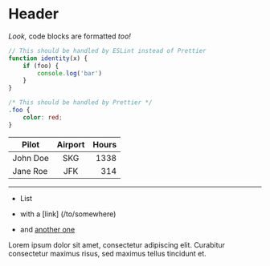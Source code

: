 # Header

_Look,_ code blocks are formatted _too!_

```js
// This should be handled by ESLint instead of Prettier
function identity(x) {
	if (foo) {
		console.log('bar')
	}
}
```

```css
/* This should be handled by Prettier */
.foo {
	color: red;
}
```

| Pilot    | Airport | Hours |
| -------- | :-----: | ----: |
| John Doe |   SKG   |  1338 |
| Jane Roe |   JFK   |   314 |

---

- List
- with a [link] (/to/somewhere)
- and [another one]

  [another one]: http://example.com 'Example title'

Lorem ipsum dolor sit amet, consectetur adipiscing elit.
Curabitur consectetur maximus risus, sed maximus tellus tincidunt et.
